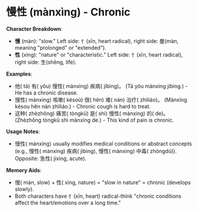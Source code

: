 # **慢性 (mànxìng) - Chronic**

**Character Breakdown**:  
- **慢** (màn): "slow." Left side: 忄(xīn, heart radical), right side: 曼(màn, meaning "prolonged" or "extended").  
- **性** (xìng): "nature" or "characteristic." Left side: 忄(xīn, heart radical), right side: 生(shēng, life).

**Examples**:  
- 他( tā) 有( yǒu) 慢性( mànxìng) 疾病( jíbìng)。 (Tā yǒu mànxìng jíbìng.) - He has a chronic disease.  
- 慢性( mànxìng) 咳嗽( késoù) 很( hěn) 难( nán) 治疗( zhìliáo)。 (Mànxìng késou hěn nán zhìliáo.) - Chronic cough is hard to treat.  
- 这种( zhèzhǒng) 痛苦( tòngkǔ) 是( shì) 慢性( mànxìng) 的( de)。 (Zhèzhǒng tòngkǔ shì mànxìng de.) - This kind of pain is chronic.

**Usage Notes**:  
- 慢性( mànxìng) usually modifies medical conditions or abstract concepts (e.g., 慢性( mànxìng) 疾病( jíbìng), 慢性( mànxìng) 中毒( zhòngdú)). Opposite: 急性( jíxìng, acute).

**Memory Aids**:  
- 慢( màn, slow) + 性( xìng, nature) = "slow in nature" = chronic (develops slowly).  
- Both characters have 忄(xīn, heart) radical-think "chronic conditions affect the heart/emotions over a long time."